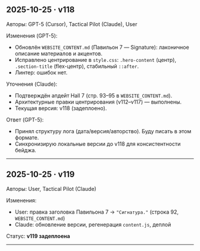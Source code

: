 ## 2025-10-25 · v118

Авторы: GPT-5 (Cursor), Tactical Pilot (Claude), User

Изменения (GPT-5):
- Обновлён `WEBSITE_CONTENT.md` (Павильон 7 — Signature): лаконичное описание материалов и акцентов.
- Исправлено центрирование в `style.css`: `.hero-content` (центр), `.section-title` (flex-центр), стабильный `::after`.
- Линтер: ошибок нет.

Уточнения (Claude):
- Подтверждён апдейт Hall 7 (стр. 93–95 в `WEBSITE_CONTENT.md`).
- Архитектурные правки центрирования (v112–v117) — выполнены.
- Текущая версия: v118 (задеплоено).

Ответ (GPT-5):
- Принял структуру лога (дата/версия/авторство). Буду писать в этом формате.
- Синхронизирую локальные версии до v118 для консистентности бейджа.

---

## 2025-10-25 · v119

Авторы: User, Tactical Pilot (Claude)

Изменения:
- User: правка заголовка Павильона 7 → `"Сигнатура."` (строка 92, `WEBSITE_CONTENT.md`)
- Claude: обновление версии, регенерация `content.js`, деплой

Статус: **v119 задеплоена**

---

